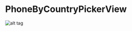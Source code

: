 # PhoneByCountryPickerView

![alt tag](https://68.media.tumblr.com/ae3c238d9253d7257cf6313053c466da/tumblr_inline_oor57a9XtV1u3v231_500.gif)
